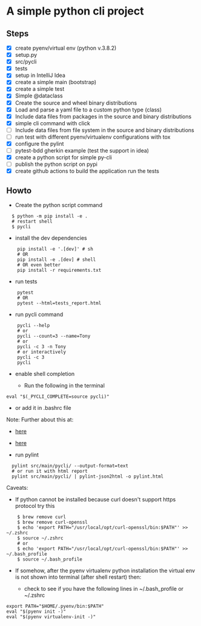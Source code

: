 # A simple python cli project

## Steps

- [x] create pyenv/virtual env (python v.3.8.2)
- [x] setup.py
- [x] src/pycli
- [x] tests
- [x] setup in IntelliJ Idea
- [x] create a simple main (bootstrap)
- [x] create a simple test
- [x] Simple @dataclass
- [x] Create the source and wheel binary distributions
- [x] Load and parse a yaml file to a custom python type (class) 
- [x] Include data files from packages in the source and binary distributions
- [x] simple cli command with click
- [ ] Include data files from file system in the source and binary distributions
- [ ] run test with different pyenv/virtualenv configurations with tox
- [x] configure the pylint
- [ ] pytest-bdd gherkin example (test the support in idea)
- [x] create a python script for simple py-cli
- [ ] publish the python script on pypi
- [x] create github actions to build the application run the tests

## Howto

- Create the python script command

```shell script
  $ python -m pip install -e .
  # restart shell
  $ pycli 
```

- install the dev dependencies

```shell script
    pip install -e '.[dev]' # sh
    # OR
    pip install -e .[dev] # shell 
    # OR even better
    pip install -r requirements.txt
```

- run tests 

```shell script
    pytest
    # OR
    pytest --html=tests_report.html
```

- run pycli command

```shell script
    pycli --help
    # or
    pycli --count=3 --name=Tony
    # or
    pycli -c 3 -n Tony
    # or interactively
    pycli -c 3
    pycli
```

- enable shell completion 

  - Run the following in the terminal 
```shell script
eval "$(_PYCLI_COMPLETE=source pycli)"
```
  - or add it in .bashrc file
  
  Note: Further about this at:
  
  - [here](https://click.palletsprojects.com/en/6.x/bashcomplete/#activation)
  - [here](https://stackoverflow.com/a/52286575/1102761)


- run pylint 

```shell script
  pylint src/main/pycli/ --output-format=text
  # or run it with html report
  pylint src/main/pycli/ | pylint-json2html -o pylint.html
```

Caveats:

- If python cannot be installed because curl doesn't support https protocol try this

```shell script
    $ brew remove curl
    $ brew remove curl-openssl
    $ echo 'export PATH="/usr/local/opt/curl-openssl/bin:$PATH"' >> ~/.zshrc
    $ source ~/.zshrc
    # or 
    $ echo 'export PATH="/usr/local/opt/curl-openssl/bin:$PATH"' >> ~/.bash_profile  
    $ source ~/.bash_profile
```

- If somehow, after the pyenv virtualenv python installation the virtual env is not shown into terminal (after shell restart) then:

    - check to see if you have the following lines in ~/.bash_profile or ~/.zshrc
    
```shell script
export PATH="$HOME/.pyenv/bin:$PATH"
eval "$(pyenv init -)"
eval "$(pyenv virtualenv-init -)"
```
